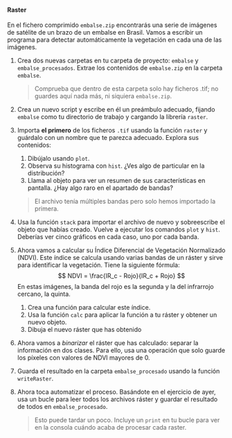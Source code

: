#### Raster

En el fichero comprimido `embalse.zip` encontrarás una serie de imágenes de satélite de un brazo de un embalse en Brasil. Vamos a escribir un programa para detectar automáticamente la vegetación en cada una de las imágenes.

1. Crea dos nuevas carpetas en tu carpeta de proyecto: `embalse` y `embalse_procesados`. Extrae los contenidos de `embalse.zip` en la carpeta `embalse`.

   > Comprueba que dentro de esta carpeta solo hay ficheros .tif; no guardes aquí nada más, ni siquiera `embalse.zip`.

2. Crea un nuevo script y escribe en él un preámbulo adecuado, fijando `embalse` como tu directorio de trabajo y cargando la librería `raster`.

3. Importa **el primero** de los ficheros `.tif` usando la función `raster` y guárdalo con un nombre que te parezca adecuado. Explora sus contenidos:

   1. Dibújalo usando `plot`.
   2. Observa su histograma con `hist`. ¿Ves algo de particular en la distribución?
   3. Llama al objeto para ver un resumen de sus características en pantalla. ¿Hay algo raro en el apartado de bandas?

   > El archivo tenía múltiples bandas pero solo hemos importado la primera.

4. Usa la función `stack` para importar el archivo de nuevo y sobreescribe el objeto que habías creado. Vuelve a ejecutar los comandos `plot` y `hist`. Deberías ver cinco gráficos en cada caso, uno por cada banda.

5. Ahora vamos a calcular su Índice Diferencial de Vegetación Normalizado (NDVI). Este índice se calcula usando varias bandas de un ráster y sirve para identificar la vegetación. Tiene la siguiente fórmula:
   $$
   NDVI = \frac{IR_c - Rojo}{IR_c + Rojo}
   $$
   En estas imágenes, la banda del rojo es la segunda y la del infrarrojo cercano, la quinta.

   1. Crea una función para calcular este índice.
   2. Usa la función `calc` para aplicar la función a tu ráster y obtener un nuevo objeto.
   3. Dibuja el nuevo ráster que has obtenido

6. Ahora vamos a _binarizar_ el ráster que has calculado: separar la información en dos clases. Para ello, usa una operación que solo guarde los píxeles con valores de NDVI mayores de 0.

7. Guarda el resultado en la carpeta `embalse_procesado` usando la función `writeRaster`.

8. Ahora toca automatizar el proceso. Basándote en el ejercicio de ayer, usa un bucle para leer todos los archivos ráster y guardar el resultado de todos en `embalse_procesado`.

   > Esto puede tardar un poco. Incluye un `print` en tu bucle para ver en la consola cuándo acaba de procesar cada raster.

   ​